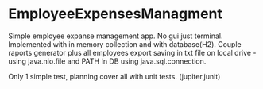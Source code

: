 # EmployeeExpensesManagment
Simple employee expanse management app. No gui just terminal. Implemented with in memory collection and with database(H2). 
Couple raports generator plus all employees export saving in txt file on local drive - using java.nio.file and PATH 
In DB using java.sql.connection.

Only 1 simple test, planning cover all with unit tests. (jupiter.junit)
